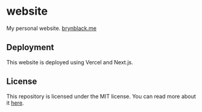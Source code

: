 # website
My personal website. [brynblack.me](https://brynblack.me)

## Deployment
This website is deployed using Vercel and Next.js.

## License
This repository is licensed under the MIT license. You can read more about it [here](./LICENSE.md).
